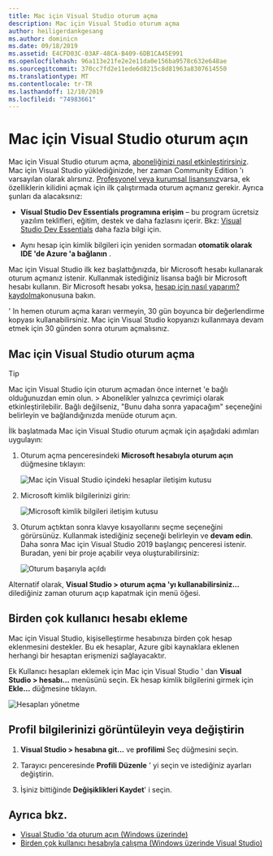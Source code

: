 ```yaml
---
title: Mac için Visual Studio oturum açma
description: Mac için Visual Studio oturum açma
author: heiligerdankgesang
ms.author: dominicn
ms.date: 09/18/2019
ms.assetid: E4CFD03C-03AF-48CA-B409-6DB1CA45E991
ms.openlocfilehash: 96a113e21fe2e2e11da0e156ba9578c632e648ae
ms.sourcegitcommit: 370cc7fd2e11ede6d8215c8d81963a8307614550
ms.translationtype: MT
ms.contentlocale: tr-TR
ms.lasthandoff: 12/10/2019
ms.locfileid: "74983661"
---
```

# <a name="sign-in-to-visual-studio-for-mac"></a>Mac için Visual Studio oturum açın

Mac için Visual Studio oturum açma, [aboneliğinizi nasıl etkinleştirirsiniz](enable-subscription.md). Mac için Visual Studio yüklediğinizde, her zaman Community Edition 'ı varsayılan olarak alırsınız. [Profesyonel veya kurumsal lisansınız](https://visualstudio.microsoft.com/vs/compare/)varsa, ek özelliklerin kilidini açmak için ilk çalıştırmada oturum açmanız gerekir. Ayrıca şunları da alacaksınız:

* **Visual Studio Dev Essentials programına erişim** – bu program ücretsiz yazılım teklifleri, eğitim, destek ve daha fazlasını içerir. Bkz: [Visual Studio Dev Essentials](https://aka.ms/vsdevhelp) daha fazla bilgi için.

* Aynı hesap için kimlik bilgileri için yeniden sormadan **otomatik olarak IDE 'de Azure 'a bağlanın** .

Mac için Visual Studio ilk kez başlattığınızda, bir Microsoft hesabı kullanarak oturum açmanız istenir. Kullanmak istediğiniz lisansa bağlı bir Microsoft hesabı kullanın. Bir Microsoft hesabı yoksa, [hesap için nasıl yaparım? kaydolma](https://support.microsoft.com/instantanswers/d18cc497-d839-cf50-dea8-f99c95f2bd16/sign-up-for-a-microsoft-account)konusuna bakın.

' In hemen oturum açma kararı vermeyin, 30 gün boyunca bir değerlendirme kopyası kullanabilirsiniz. Mac için Visual Studio kopyanızı kullanmaya devam etmek için 30 günden sonra oturum açmalısınız.

## <a name="how-to-sign-in-to-visual-studio-for-mac"></a>Mac için Visual Studio oturum açma

> [!TIP]
> Mac için Visual Studio için oturum açmadan önce internet 'e bağlı olduğunuzdan emin olun. > Abonelikler yalnızca çevrimiçi olarak etkinleştirilebilir. Bağlı değilseniz, "Bunu daha sonra yapacağım" seçeneğini belirleyin ve bağlandığınızda menüde oturum açın.

İlk başlatmada Mac için Visual Studio oturum açmak için aşağıdaki adımları uygulayın:

1. Oturum açma penceresindeki **Microsoft hesabıyla oturum açın** düğmesine tıklayın:

    ![Mac için Visual Studio içindeki hesaplar iletişim kutusu](media/ide-tour-2019-start-signin.png)

2. Microsoft kimlik bilgilerinizi girin:

    ![Microsoft kimlik bilgileri iletişim kutusu](media/signing-in-image13.png)

4. Oturum açtıktan sonra klavye kısayollarını seçme seçeneğini görürsünüz. Kullanmak istediğiniz seçeneği belirleyin ve **devam edin**. Daha sonra Mac için Visual Studio 2019 başlangıç penceresi istenir. Buradan, yeni bir proje açabilir veya oluşturabilirsiniz:

    ![Oturum başarıyla açıldı](media/signing-in-image14.png)

Alternatif olarak, **Visual Studio > oturum açma 'yı kullanabilirsiniz...** dilediğiniz zaman oturum açıp kapatmak için menü öğesi.

## <a name="adding-multiple-user-accounts"></a>Birden çok kullanıcı hesabı ekleme

Mac için Visual Studio, kişiselleştirme hesabınıza birden çok hesap eklenmesini destekler. Bu ek hesaplar, Azure gibi kaynaklara eklenen herhangi bir hesaptan erişmenizi sağlayacaktır.

Ek Kullanıcı hesapları eklemek için Mac için Visual Studio ' dan **Visual Studio > hesabı...** menüsünü seçin. Ek hesap kimlik bilgilerini girmek için **Ekle...** düğmesine tıklayın.

![Hesapları yönetme](media/signing-in-image15.png)

## <a name="view-or-change-your-profile-information"></a>Profil bilgilerinizi görüntüleyin veya değiştirin

1. **Visual Studio > hesabına git...** ve **profilimi** Seç düğmesini seçin.

2. Tarayıcı penceresinde **Profili Düzenle** ' yi seçin ve istediğiniz ayarları değiştirin.

3. İşiniz bittiğinde **Değişiklikleri Kaydet**' i seçin.

## <a name="see-also"></a>Ayrıca bkz.

- [Visual Studio 'da oturum açın (Windows üzerinde)](/visualstudio/ide/signing-in-to-visual-studio)
- [Birden çok kullanıcı hesabıyla çalışma (Windows üzerinde Visual Studio)](/visualstudio/ide/work-with-multiple-user-accounts)